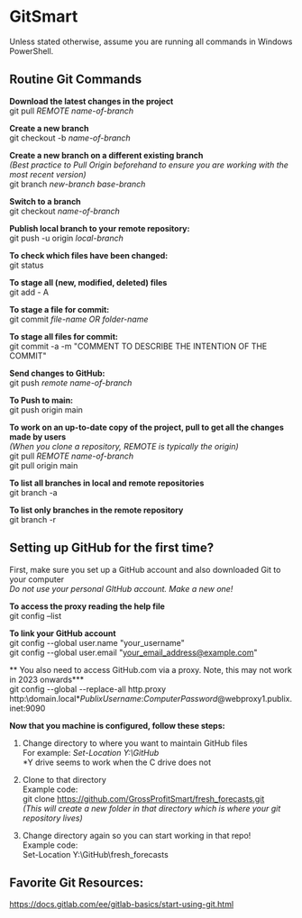 # GitSmart

Unless stated otherwise, assume you are running all commands in Windows PowerShell.


## Routine Git Commands  
**Download the latest changes in the project**  
git pull *REMOTE* *name-of-branch*

**Create a new branch**  
git checkout -b *name-of-branch*

**Create a new branch on a different existing branch**  
*(Best practice to Pull Origin beforehand to ensure you are working with the most recent version)*   
git branch *new-branch* *base-branch* 

**Switch to a branch**    
git checkout *name-of-branch*    

**Publish local branch to your remote repository:**    
git push -u origin *local-branch*   

**To check which files have been changed:**    
git status  

**To stage all (new, modified, deleted) files**   
git add - A

**To stage a file for commit:**   
git commit *file-name OR folder-name*

**To stage all files for commit:**   
git commit -a -m "COMMENT TO DESCRIBE THE INTENTION OF THE COMMIT"

**Send changes to GitHub:**   
git push *remote* *name-of-branch*

**To Push to main:**   
git push origin main

**To work on an up-to-date copy of the project, pull to get all the changes made by users**   
*(When you clone a repository, REMOTE is typically the origin)*    
git pull *REMOTE* *name-of-branch*    
git pull origin main   

**To list all branches in local and remote repositories**   
git branch -a

**To list only branches in the remote repository**   
git branch -r


## Setting up GitHub for the first time? 
First, make sure you set up a GitHub account and also downloaded Git to your computer    
*Do not use your personal GItHub account. Make a new one!*    

**To access the proxy reading the help file**   
git config –list   

**To link your GitHub account**     
git config --global user.name "your_username"   
git config --global user.email "your_email_address@example.com"

** You also need to access GitHub.com via a proxy. Note, this may not work in 2023 onwards***    
git config --global --replace-all http.proxy http:\domain.local\**PublixUsername*:*ComputerPassword*@webproxy1.publix.inet:9090

**Now that you machine is configured, follow these steps:**    
1. Change directory to where you want to maintain GitHub files      
For example: *Set-Location Y:\GitHub*   
*Y drive seems to work when the C drive does not

2. Clone to that directory   
Example code:   
git clone https://github.com/GrossProfitSmart/fresh_forecasts.git   
*(This will create a new folder in that directory which is where your git repository lives)*

3. Change directory again so you can start working in that repo!   
Example code:   
Set-Location Y:\GitHub\fresh_forecasts


## Favorite Git Resources:   
https://docs.gitlab.com/ee/gitlab-basics/start-using-git.html
